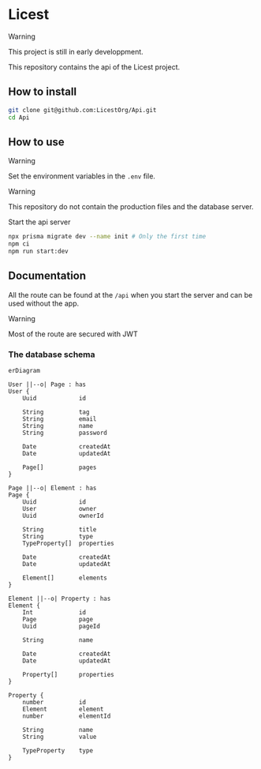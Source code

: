 # Licest

> [!WARNING]
> This project is still in early developpment.

This repository contains the api of the Licest project.

## How to install
```bash
git clone git@github.com:LicestOrg/Api.git
cd Api
```

## How to use

> [!WARNING]
> Set the environment variables in the `.env` file.

> [!WARNING]
> This repository do not contain the production files and the database server.

Start the api server
```bash
npx prisma migrate dev --name init # Only the first time
npm ci
npm run start:dev
```

## Documentation

All the route can be found at the `/api` when you start the server and can be used without the app.

> [!WARNING]
> Most of the route are secured with JWT

### The database schema

```mermaid
erDiagram

User ||--o| Page : has
User {
    Uuid            id

    String          tag
    String          email
    String          name
    String          password

    Date            createdAt
    Date            updatedAt

    Page[]          pages
}

Page ||--o| Element : has
Page {
    Uuid            id
    User            owner
    Uuid            ownerId

    String          title
    String          type
    TypeProperty[]  properties

    Date            createdAt
    Date            updatedAt

    Element[]       elements
}

Element ||--o| Property : has
Element {
    Int             id
    Page            page
    Uuid            pageId

    String          name

    Date            createdAt
    Date            updatedAt

    Property[]      properties
}

Property {
    number          id
    Element         element
    number          elementId

    String          name
    String          value

    TypeProperty    type
}
```
